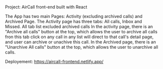Project: AirCall front-end built with React

The App has two main Pages: Activity (excluding archived calls) and Archived Page.
The Activity page has three tabs: All calls, Inbox and Missed. All tab list excluded archived calls
In the activity page, there is an "Archive all calls" button at the top, which allows the user to archive all calls fron this tab
click on any call in any list will direct to that call's detail page, and user can archive or unachive this call.
In the Archived page, there is an "Unarchive All calls" button at the top, which allows the user to unarchive all calls.


Deployement: https://aircall-frontend.netlify.app/
 
 
